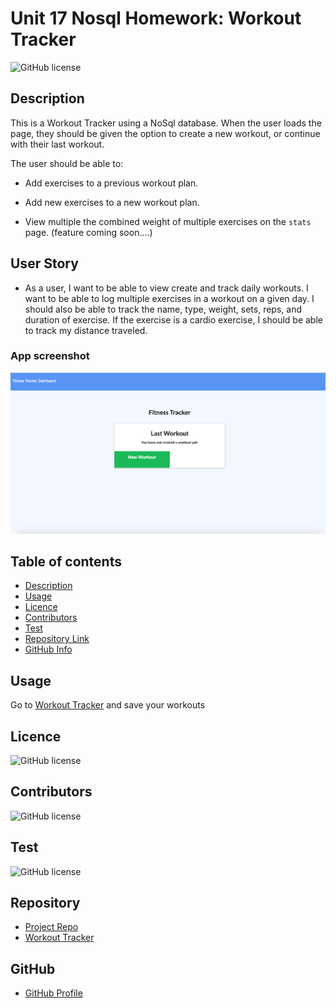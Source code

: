 # Unit 17 Nosql Homework: Workout Tracker

![GitHub license](https://img.shields.io/badge/license-MIT-blue.svg)

## Description 

This is a Workout Tracker using a NoSql database.
When the user loads the page, they should be given the option to create a new workout, or continue with their last workout.

The user should be able to:

  * Add exercises to a previous workout plan.

  * Add new exercises to a new workout plan.

  * View multiple the combined weight of multiple exercises on the `stats` page. (feature coming soon....)


## User Story

* As a user, I want to be able to view create and track daily workouts. I want to be able to log multiple exercises in a workout on a given day. I should also be able to track the name, type, weight, sets, reps, and duration of exercise. If the exercise is a cardio exercise, I should be able to track my distance traveled.

### App screenshot

![Foto1](./public/photo1.png)   


## Table of contents

- [Description](#Description)
- [Usage](#Usage)
- [Licence](#Licence)
- [Contributors](#Contributors)
- [Test](#Test)
- [Repository Link](#Repository)
- [GitHub Info](#GitHub) 

## Usage

Go to [Workout Tracker](https://thawing-mountain-83771.herokuapp.com) and save your workouts

## Licence

![GitHub license](https://img.shields.io/badge/license-MIT-blue.svg)

## Contributors

![GitHub license](https://img.shields.io/badge/Made%20by-%40alixwawa-lightblue)

## Test

![GitHub license](https://img.shields.io/badge/test-100%25-success)


## Repository

- [Project Repo](https://github.com/alixwawa/workouttracker)
- [Workout Tracker](https://thawing-mountain-83771.herokuapp.com)

## GitHub

- [GitHub Profile](https://github.com/alixwawa)